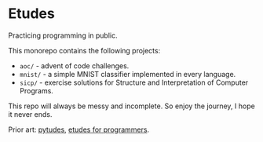 # Etudes

Practicing programming in public.

This monorepo contains the following projects:
- `aoc/` - advent of code challenges.
- `mnist/` - a simple MNIST classifier implemented in every language.
- `sicp/` - exercise solutions for Structure and Interpretation of Computer Programs.

This repo will always be messy and incomplete. So enjoy the journey, I hope it never ends.

Prior art: [pytudes](https://github.com/norvig/pytudes), [etudes for programmers](https://dl.acm.org/doi/10.5555/1096892).
